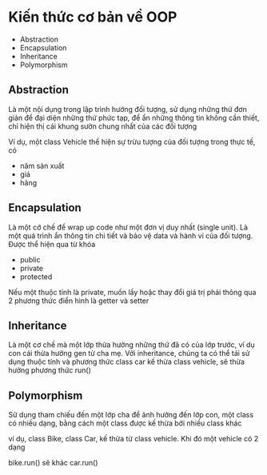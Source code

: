 #  Kiến thức cơ bản về OOP
- Abstraction
- Encapsulation
- Inheritance
- Polymorphism

## Abstraction

Là một nội dụng trong lập trình hướng đối tượng, sử dụng những thứ đơn giản để đại diện những thứ phức tạp, để ẩn những thông tin không cần thiết, chỉ hiện thị cái khung sườn chung nhất của các đối tượng

Ví dụ, một class Vehicle thể hiện sự trừu tượng của đối tượng trong thực tế, có
- năm sản xuất
- giá
- hãng

## Encapsulation

Là một cớ chế để wrap up code như một đơn vị duy nhất (single unit). Là một quá trình ẩn thông tin chi tiết và bảo vệ data và hành vi của đối tượng. Được thể hiện qua từ khóa
- public
- private
- protected

Nếu một thuộc tính là private, muốn lấy hoặc thay đổi giá trị phải thông qua 2 phương thức điển hình là getter và setter

## Inheritance

Là một cơ chế mà một lớp thừa hưởng những thứ đã có của lớp trước, ví dụ con cái thừa hưởng gen từ cha mẹ. Với inheritance, chúng ta có thể tái sử dụng thuộc tính và phương thức
class car kế thừa class vehicle, sẽ thừa hưởng phương thức run()

## Polymorphism

Sử dụng tham chiếu đến một lớp cha để ảnh hưởng đến lớp con, một class có nhiều dạng, bằng cách một class được kế thừa bởi nhiều class khác

ví dụ, class Bike, class Car, kế thừa từ class vehicle. Khi đó một vehicle có 2 dạng

bike.run() sẽ khác car.run()